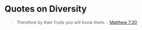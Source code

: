 # Quotes on Diversity

> Therefore by their fruits you will know them. - [Matthew 7:20](https://www.biblehub.com/matthew/7-20.htm)
